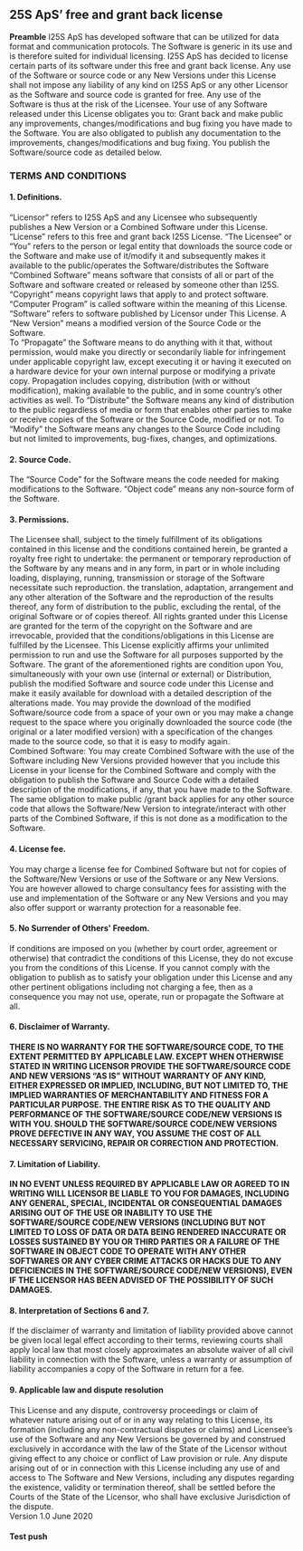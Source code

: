 ﻿## 25S ApS’ free and grant back license

**Preamble**
I25S ApS has developed software that can be utilized for data format and communication protocols. The Software is generic in its use and is therefore suited for individual licensing.
I25S ApS has decided to license certain parts of its software under this free and grant back license.
Any use of the Software or source code or any New Versions under this License shall not impose any liability of any kind on I25S ApS or any other Licensor as the Software and source code is granted for free. Any use of the Software is thus at the risk of the Licensee.
Your use of any Software released under this License obligates you to: Grant back and make public any improvements, changes/modifications and bug fixing you have made to the Software. You are also obligated to publish any documentation to the improvements, changes/modifications and bug fixing. You publish the Software/source code as detailed below.   

### TERMS AND CONDITIONS

#### 1. Definitions.
“Licensor” refers to I25S ApS and any Licensee who subsequently publishes a New Version or a Combined Software under this License.
“License” refers to this free and grant back I25S License.
“The Licensee” or “You” refers to the person or legal entity that downloads the source code or the Software and make use of it/modify it and subsequently makes it available to the public/operates the Software/distributes the Software
“Combined Software” means software that consists of all or part of the Software and software created or released by someone other than I25S.
“Copyright” means copyright laws that apply to and protect software.
“Computer Program” is called software within the meaning of this License.
“Software” refers to software published by Licensor under This License.
A “New Version” means a modified version of the Source Code or the Software.  
To “Propagate” the Software means to do anything with it that, without permission, would make you directly or secondarily liable for infringement under applicable copyright law, except executing it or having it executed on a hardware device for your own internal purpose or modifying a private copy. Propagation includes copying, distribution (with or without modification), making available to the public, and in some country’s other activities as well.
To “Distribute” the Software means any kind of distribution to the public regardless of media or form that enables other parties to make or receive copies of the Software or the Source Code, modified or not.
To “Modify” the Software means any changes to the Source Code including but not limited to improvements, bug-fixes, changes, and optimizations. 

#### 2. Source Code.
The “Source Code” for the Software means the code needed for making modifications to the Software. “Object code” means any non-source form of the Software.

#### 3. Permissions.
The Licensee shall, subject to the timely fulfillment of its obligations contained in this license and the conditions contained herein, be granted a royalty free right to undertake:
the permanent or temporary reproduction of the Software by any means and in any form, in part or in whole including loading, displaying, running, transmission or storage of the Software necessitate such reproduction.
the translation, adaptation, arrangement and any other alteration of the Software and the reproduction of the results thereof,
any form of distribution to the public, excluding the rental, of the original Software or of copies thereof.
All rights granted under this License are granted for the term of the copyright on the Software and are irrevocable, provided that the conditions/obligations in this License are fulfilled by the Licensee.
This License explicitly affirms your unlimited permission to run and use the Software for all purposes supported by the Software.
The grant of the aforementioned rights are condition upon You, simultaneously with your own use (internal or external) or Distribution, publish the modified Software and source code under this License and make it easily available for download with a detailed description of the alterations made.
You may provide the download of the modified Software/source code from a space of your own or you may make a change request to the space where you originally downloaded the source code (the original or a later modified version) with a specification of the changes made to the source code, so that it is easy to modify again.  
Combined Software:
You may create Combined Software with the use of the Software including New Versions provided however that you include this License in your license for the Combined Software and comply with the obligation to publish the Software and Source Code with a detailed description of the modifications, if any, that you have made to the Software.  
The same obligation to make public /grant back applies for any other source code that allows the Software/New Version to integrate/interact with other parts of the Combined Software, if this is not done as a modification to the Software.  

#### 4. License fee.
You may charge a license fee for Combined Software but not for copies of the Software/New Versions or use of the Software or any New Versions. 
You are however allowed to charge consultancy fees for assisting with the use and implementation of the Software or any New Versions and you may also offer support or warranty protection for a reasonable fee.

#### 5. No Surrender of Others' Freedom.
If conditions are imposed on you (whether by court order, agreement or otherwise) that contradict the conditions of this License, they do not excuse you from the conditions of this License. If you cannot comply with the obligation to publish as to satisfy your obligation under this License and any other pertinent obligations including not charging a fee, then as a consequence you may not use, operate, run or propagate the Software at all.

#### 6. Disclaimer of Warranty.
**THERE IS NO WARRANTY FOR THE SOFTWARE/SOURCE CODE, TO THE EXTENT PERMITTED BY APPLICABLE LAW. EXCEPT WHEN OTHERWISE STATED IN WRITING LICENSOR PROVIDE THE SOFTWARE/SOURCE CODE AND NEW VERSIONS “AS IS” WITHOUT WARRANTY OF ANY KIND, EITHER EXPRESSED OR IMPLIED, INCLUDING, BUT NOT LIMITED TO, THE IMPLIED WARRANTIES OF MERCHANTABILITY AND FITNESS FOR A PARTICULAR PURPOSE. THE ENTIRE RISK AS TO THE QUALITY AND PERFORMANCE OF THE SOFTWARE/SOURCE CODE/NEW VERSIONS IS WITH YOU. SHOULD THE SOFTWARE/SOURCE CODE/NEW VERSIONS PROVE DEFECTIVE IN ANY WAY, YOU ASSUME THE COST OF ALL NECESSARY SERVICING, REPAIR OR CORRECTION AND PROTECTION.**

#### 7. Limitation of Liability.
**IN NO EVENT UNLESS REQUIRED BY APPLICABLE LAW OR AGREED TO IN WRITING WILL LICENSOR BE LIABLE TO YOU FOR DAMAGES, INCLUDING ANY GENERAL, SPECIAL, INCIDENTAL OR CONSEQUENTIAL DAMAGES ARISING OUT OF THE USE OR INABILITY TO USE THE SOFTWARE/SOURCE CODE/NEW VERSIONS (INCLUDING BUT NOT LIMITED TO LOSS OF DATA OR DATA BEING RENDERED INACCURATE OR LOSSES SUSTAINED BY YOU OR THIRD PARTIES OR A FAILURE OF THE SOFTWARE IN OBJECT CODE TO OPERATE WITH ANY OTHER SOFTWARES OR ANY CYBER CRIME ATTACKS OR HACKS DUE TO ANY DEFICIENCIES IN THE SOFTWARE/SOURCE CODE/NEW VERSIONS), EVEN IF THE LICENSOR  HAS BEEN ADVISED OF THE POSSIBILITY OF SUCH DAMAGES.**

#### 8. Interpretation of Sections 6 and 7.
If the disclaimer of warranty and limitation of liability provided above cannot be given local legal effect according to their terms, reviewing courts shall apply local law that most closely approximates an absolute waiver of all civil liability in connection with the Software, unless a warranty or assumption of liability accompanies a copy of the Software in return for a fee.

#### 9. Applicable law and dispute resolution
This License and any dispute, controversy proceedings or claim of whatever nature arising out of or in any way relating to this License, its formation (including any non-contractual disputes or claims) and Licensee’s use of the Software and any New Versions be governed by and construed exclusively in accordance with the law of the State of the Licensor without giving effect to any choice or conflict of Law provision or rule.
Any dispute arising out of or in connection with this License including any use of and access to The Software and New Versions, including any disputes regarding the existence, validity or termination thereof, shall be settled before the Courts of the State of the Licensor, who shall have exclusive Jurisdiction of the dispute.  
Version 1.0 June 2020

#### Test push


